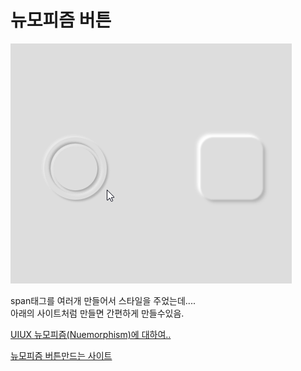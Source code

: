 # 뉴모피즘 버튼 #

![뉴모피즘 버튼](./neumorphism_button.gif)

span태그를 여러개 만들어서 스타일을 주었는데....<br>
아래의 사이트처럼 만들면 간편하게 만들수있음.


[UIUX 뉴모피즘(Nuemorphism)에 대하여..](https://blog.naver.com/kosoodream/222442882276)


[뉴모피즘 버튼만드는 사이트](https://neumorphism.io/#d1d1d1)